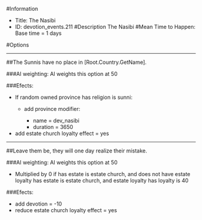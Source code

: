 #Information
 - Title: The Nasibi
 - ID: devotion_events.211
#Description
The Nasibi
#Mean Time to Happen:
Base time = 1 days

#Options

___
##The Sunnis have no place in [Root.Country.GetName].

###AI weighting:
AI weights this option at 50


###Efects:<ul><li>If random owned province has religion is sunni:</li><ul><li>add province modifier:</li><ul><li>name = dev_nasibi</li><li>duration = 3650</li></ul></ul><li>add estate church loyalty effect = yes</li></ul>

___
##Leave them be, they will one day realize their mistake.

###AI weighting:
AI weights this option at 50
 - Multiplied by 0 if has estate is estate church, and does not have estate loyalty has estate is estate church, and estate loyalty has loyalty is 40


###Efects:<ul><li>add devotion = -10</li><li>reduce estate church loyalty effect = yes</li></ul>
